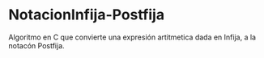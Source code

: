# NotacionInfija-Postfija
 Algoritmo en C que convierte una expresión artitmetica dada en Infija, a la notacón Postfija.
